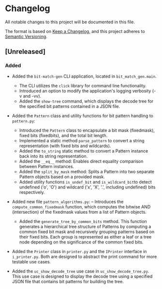 # Changelog

All notable changes to this project will be documented in this file.

The format is based on [Keep a Changelog](https://keepachangelog.com/en/1.1.0/),
and this project adheres to [Semantic Versioning](https://semver.org/spec/v2.0.0.html).

## [Unreleased]

### Added

- Added the `bit-match-gen` CLI application, located in `bit_match_gen.main`.
  - The CLI utilizes the `click` library for command line functionality.
  - Introduced an option to modify the application's logging verbosity (-v and -vv).
  - Added the `show-tree` command, which displays the decode tree for the specified bit patterns contained in a JSON file.
  
- Added the `Pattern` class and utility functions for bit pattern handling to `pattern.py`:
  - Introduced the `Pattern` class to encapsulate a bit mask (fixedmask), fixed bits (fixedbits), and the total bit length.
  - Implemented a static method `parse_pattern` to convert a string representation (with fixed bits and wildcards).
  - Added the `to_string` static method to convert a Pattern instance back into its string representation.
  - Added the `__eq__` method: Enables direct equality comparison between Pattern instances.
  - Added the `split_by_mask` method: Splits a Pattern into two separate Pattern objects based on a provided mask.
  - Added utility functions `is_undef_bit` and `is_wildcard_bit`to detect undefined ('o', 'O') and wildcard ('x', 'X', '.', including undefined) 
    bits respectively.
    
- Added new file `pattern_algorithms.py`:
  – Introduces the `compute_common_fixedmask` function, which computes the bitwise AND (intersection) of the fixedmask values from a list of Pattern objects.
  - Added the `generate_tree_by_common_bits` method. This function generates a hierarchical tree structure of Patterns by computing a common fixed bit mask and recursively grouping patterns based on their fixed bits. Each group is represented as either a leaf or a tree node depending on the significance of the common fixed bits.

- Added the `Printer` class in `printer.py` and the `IPrinter` interface in `i_printer.py`. Both are designed to abstract the print command for more testable use cases.

- Added the `uc_show_decode_tree` use case in `uc_show_decode_tree.py`. This use case is designed to display the decode tree using a specified JSON file that contains bit patterns for building the tree.
